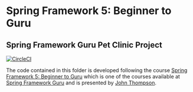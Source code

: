 # Spring Framework 5: Beginner to Guru

## Spring Framework Guru Pet Clinic Project

[![CircleCI](https://dl.circleci.com/status-badge/img/gh/EnduranceCode/spring5-begginer-guru/tree/master.svg?style=svg)](https://dl.circleci.com/status-badge/redirect/gh/EnduranceCode/spring5-begginer-guru/tree/master)

The code contained in this folder is developed following the course [Spring Framework 5: Beginner to Guru](https://www.udemy.com/course/spring-framework-5-beginner-to-guru) which is one of the courses available at [Spring Framework Guru](https://springframework.guru/) and is presented by [John Thompson](https://twitter.com/serge_a_storms).
